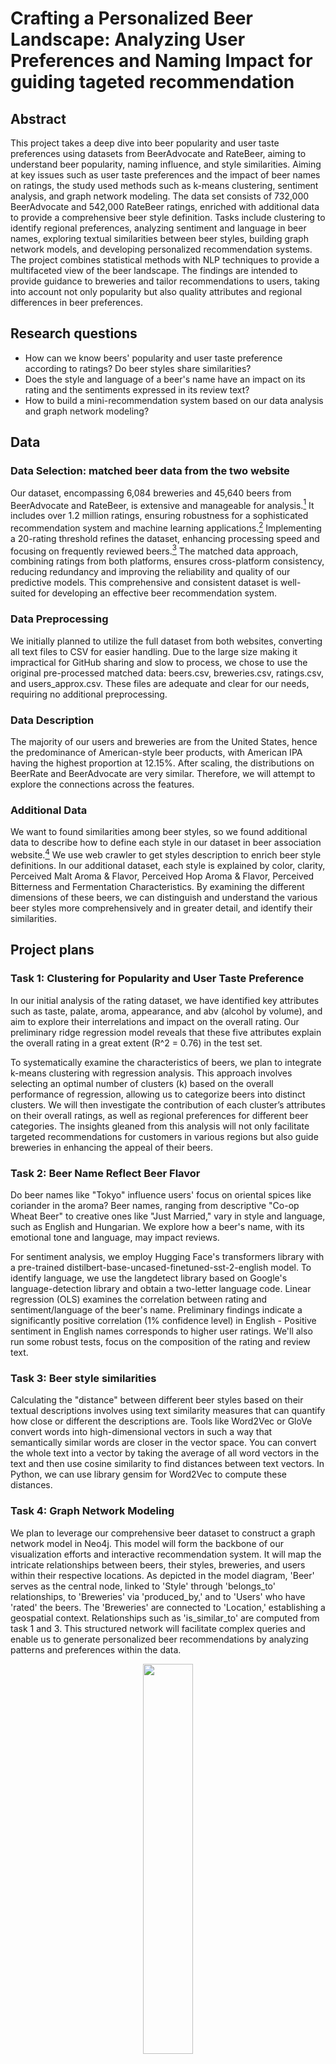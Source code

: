 # Crafting a Personalized Beer Landscape: Analyzing User Preferences and Naming Impact for guiding tageted recommendation
## Abstract
This project takes a deep dive into beer popularity and user taste preferences using datasets from BeerAdvocate and RateBeer, aiming to understand beer popularity, naming influence, and style similarities. Aiming at key issues such as user taste preferences and the impact of beer names on ratings, the study used methods such as k-means clustering, sentiment analysis, and graph network modeling. The data set consists of 732,000 BeerAdvocate and 542,000 RateBeer ratings, enriched with additional data to provide a comprehensive beer style definition.
Tasks include clustering to identify regional preferences, analyzing sentiment and language in beer names, exploring textual similarities between beer styles, building graph network models, and developing personalized recommendation systems. The project combines statistical methods with NLP techniques to provide a multifaceted view of the beer landscape. The findings are intended to provide guidance to breweries and tailor recommendations to users, taking into account not only popularity but also quality attributes and regional differences in beer preferences.

## Research questions
- How can we know beers' popularity and user taste preference according to ratings? Do beer styles share similarities?
- Does the style and language of a beer's name have an impact on its rating and the sentiments expressed in its review text?
- How to build a mini-recommendation system based on our data analysis and graph network modeling?
  
## Data
### Data Selection: matched beer data from the two website
Our dataset, encompassing 6,084 breweries and 45,640 beers from BeerAdvocate and RateBeer, is extensive and manageable for analysis.[^1] It includes over 1.2 million ratings, ensuring robustness for a sophisticated recommendation system and machine learning applications.[^1] Implementing a 20-rating threshold refines the dataset, enhancing processing speed and focusing on frequently reviewed beers.[^1] The matched data approach, combining ratings from both platforms, ensures cross-platform consistency, reducing redundancy and improving the reliability and quality of our predictive models. This comprehensive and consistent dataset is well-suited for developing an effective beer recommendation system.

### Data Preprocessing
We initially planned to utilize the full dataset from both websites, converting all text files to CSV for easier handling. Due to the large size making it impractical for GitHub sharing and slow to process, we chose to use the original pre-processed matched data: beers.csv, breweries.csv, ratings.csv, and users_approx.csv. These files are adequate and clear for our needs, requiring no additional preprocessing.

### Data Description 
The majority of our users and breweries are from the United States, hence the predominance of American-style beer products, with American IPA having the highest proportion at 12.15%. After scaling, the distributions on BeerRate and BeerAdvocate are very similar. Therefore, we will attempt to explore the connections across the features. 

### Additional Data
We want to found similarities among beer styles, so we found additional data to describe how to define each style in our dataset in beer association website.[^2] We use web crawler to get styles description to enrich beer style definitions. In our additional dataset, each style is explained by color, clarity, Perceived Malt Aroma & Flavor, Perceived Hop Aroma & Flavor, Perceived Bitterness and Fermentation Characteristics. By examining the different dimensions of these beers, we can distinguish and understand the various beer styles more comprehensively and in greater detail, and identify their similarities.

## Project plans
### Task 1: Clustering for Popularity and User Taste Preference
In our initial analysis of the rating dataset, we have identified key attributes such as taste, palate, aroma, appearance, and abv (alcohol by volume), and aim to explore their interrelations and impact on the overall rating. Our preliminary ridge regression model reveals that these five attributes explain the overall rating in a great extent (R^2 = 0.76) in the test set.

To systematically examine the characteristics of beers, we plan to integrate k-means clustering with regression analysis. This approach involves selecting an optimal number of clusters (k) based on the overall performance of regression, allowing us to categorize beers into distinct clusters. We will then investigate the contribution of each cluster’s attributes on their overall ratings, as well as regional preferences for different beer categories. The insights gleaned from this analysis will not only facilitate targeted recommendations for customers in various regions but also guide breweries in enhancing the appeal of their beers.

### Task 2: Beer Name Reflect Beer Flavor
Do beer names like "Tokyo" influence users' focus on oriental spices like coriander in the aroma? Beer names, ranging from descriptive "Co-op Wheat Beer" to creative ones like "Just Married," vary in style and language, such as English and Hungarian. We explore how a beer's name, with its emotional tone and language, may impact reviews.

For sentiment analysis, we employ Hugging Face's transformers library with a pre-trained distilbert-base-uncased-finetuned-sst-2-english model. To identify language, we use the langdetect library based on Google's language-detection library and obtain a two-letter language code.
Linear regression (OLS) examines the correlation between rating and sentiment/language of the beer's name. Preliminary findings indicate a significantly positive correlation (1% confidence level) in English - Positive sentiment in English names corresponds to higher user ratings. We'll also run some robust tests, focus on the composition of the rating and review text.

### Task 3: Beer style similarities
Calculating the "distance" between different beer styles based on their textual descriptions involves using text similarity measures that can quantify how close or different the descriptions are. Tools like Word2Vec or GloVe convert words into high-dimensional vectors in such a way that semantically similar words are closer in the vector space. You can convert the whole text into a vector by taking the average of all word vectors in the text and then use cosine similarity to find distances between text vectors. In Python, we can use library gensim for Word2Vec to compute these distances.

### Task 4: Graph Network Modeling
We plan to leverage our comprehensive beer dataset to construct a graph network model in Neo4j. This model will form the backbone of our visualization efforts and interactive recommendation system. It will map the intricate relationships between beers, their styles, breweries, and users within their respective locations. As depicted in the model diagram, 'Beer' serves as the central node, linked to 'Style' through 'belongs_to' relationships, to 'Breweries' via 'produced_by,' and to 'Users' who have 'rated' the beers. The 'Breweries' are connected to 'Location,' establishing a geospatial context. Relationships such as 'is_similar_to' are computed from task 1 and 3. This structured network will facilitate complex queries and enable us to generate personalized beer recommendations by analyzing patterns and preferences within the data.
<br>
<div align=center><img style="margin: 0 auto;" src ="https://github.com/epfl-ada/ada-2023-project-badanalysist/blob/main/img/graph%20network%20modeling.png" width="40%" height="40%"></div>

### Task 5: Recommendation Function
We aim to develop an comprehensive beer recommendation tool, utilizing data from beer review platforms. This tool, ideal for users with limited beer knowledge, will offer suggestions based on various factors including popularity, ABV, and qualitative attributes like taste. Furthermore, our initial data analysis suggests regional variations in beer preferences. This insight enables us to provide tailored recommendations that cater to both local tastes and those of tourists seeking regional specialties

Using NLP libraries such as nltk, we can extract descriptive keywords from reviews, enhancing our recommendations and enabling visualizations like WordClouds for an intuitive understanding of each beer. We'll also incorporate regional personalization by analyzing beer popularity and ratings across major global regions. Additionally, we plan to add a "you might also like" feature which suggests beers based on style similarities analyzed by task 3. The current recommendation function demonstrates the capability to suggest based on keywords and regions, with further criteria to be added in subsequent phases.





## Timeline
**16.11.2023** Data Handling and Preprocessing & Initial Exploratory Data Analysis

**30.11.2023** Task1-5 Implementation and Preliminary Analysis

**07.12.2023** Compile Final Analysis

**14.12.2023** Report Writing

**22.12.2023** Milestone 3 Deadline

## Team Organization

## Questions for TAs
TBC

## Reference
[^1]: Lederrey, G., & West, R. (2018, April). When sheep shop: measuring herding effects in product ratings with natural experiments. In Proceedings of the 2018 world wide web conference (pp. 793-802).
[^2]: 2023 Brewers Association Beer Style Guidelines: https://www.brewersassociation.org/edu/brewers-association-beer-style-guidelines/#116

